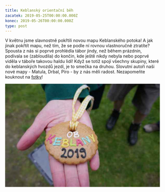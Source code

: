 ```yaml
---
title: Keblanský orientační běh
zacatek: 2019-05-25T00:00:00.000Z
konec: 2019-05-26T00:00:00.000Z
type: post
---
```

V květnu jsme slavnostně pokřtili novou mapu Keblanského potoka! A jak jinak pokřtít mapu, než tím, že se podle ní rovnou vlastnoručně ztratíte? Spousta z nás si poprvé prohlédla tábor jindy, než během prázdnin, podívala se (zabloudila) do končin, kde ještě nikdy nebyla nebo poprvé viděla v táboře takovou haldu lidí! Když se totiž spojí všechny skupiny, které do keblanských hvozdů jezdí, je to smečka na druhou. Slovutní autoři naši nové mapy - Matula, Drbal, Píro - by z nás měli radost. Nezapomeňte kouknout na [fotky](https://keblany.rajce.idnes.cz/Keblansky_orientacni_beh_25.5._2019/)!

![Medaile](p1010821.jpg "Medaile")